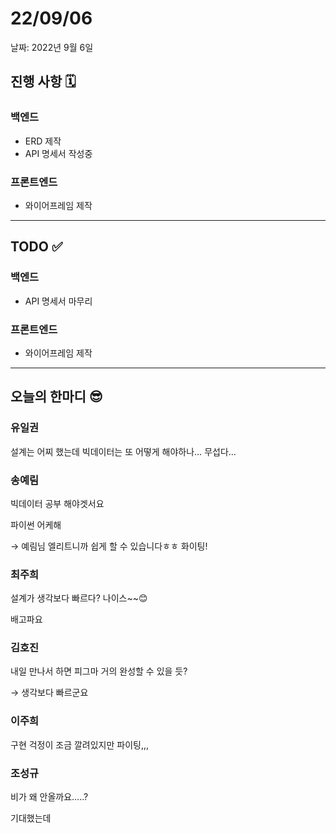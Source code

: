# 22/09/06

날짜: 2022년 9월 6일

## 진행 사항 🗓

### 백엔드

- ERD 제작
- API 명세서 작성중

### 프론트엔드

- 와이어프레임 제작

---

## TODO ✅

### 백엔드

- API 명세서 마무리

 

### 프론트엔드

- 와이어프레임 제작

---

## 오늘의 한마디 😎

### 유일권

설계는 어찌 했는데 빅데이터는 또 어떻게 해야하나… 무섭다…

### 송예림

빅데이터 공부 해야겟서요

파이썬 어케해

→ 예림님 엘리트니까 쉽게 할 수 있습니다ㅎㅎ 화이팅!

### 최주희

설계가 생각보다 빠르다? 나이스~~😊 

배고파요

### 김호진

내일 만나서 하면 피그마 거의 완성할 수 있을 듯?

→ 생각보다 빠르군요 

### 이주희

구현 걱정이 조금 깔려있지만 파이팅,,,

### 조성규

비가 왜 안올까요…..?

기대했는데